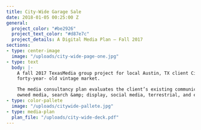 ```yaml
---
title: City-Wide Garage Sale
date: 2018-01-05 00:25:00 Z
general:
  project_color: "#be2926"
  project_text_color: "#d87e7c"
  project_details: A Digital Media Plan – Fall 2017
sections:
- type: center-image
  image: "/uploads/city-wide-page-one.jpg"
- type: text
  body: |-
    A fall 2017 TexasMedia group project for local Austin, TX client City-Wide Garage Sale, a
    forty-year- old vintage market.

    The media consultancy plan evaluates the client’s existing communication efforts and proposes
    owned media, search &amp; display, social media, terrestrial, and eCommerce recommendations.
- type: color-pallete
  image: "/uploads/citywide-pallete.jpg"
- type: media-plan
  plan_file: "/uploads/city-wide-deck.pdf"
---
```


